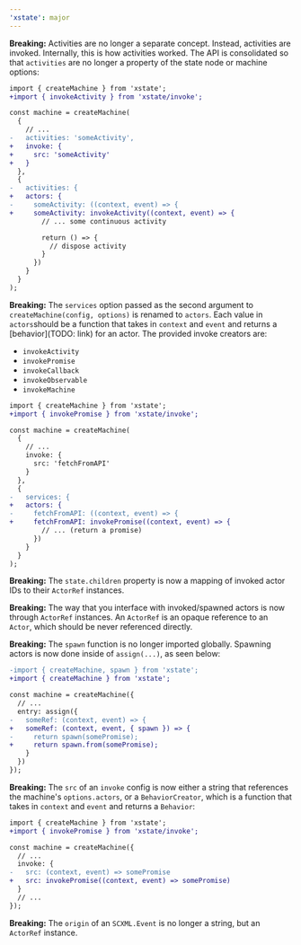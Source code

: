 ```yaml
---
'xstate': major
---
```


**Breaking:** Activities are no longer a separate concept. Instead, activities are invoked. Internally, this is how activities worked. The API is consolidated so that `activities` are no longer a property of the state node or machine options:

```diff
import { createMachine } from 'xstate';
+import { invokeActivity } from 'xstate/invoke';

const machine = createMachine(
  {
    // ...
-   activities: 'someActivity',
+   invoke: {
+     src: 'someActivity'
+   }
  },
  {
-   activities: {
+   actors: {
-     someActivity: ((context, event) => {
+     someActivity: invokeActivity((context, event) => {
        // ... some continuous activity

        return () => {
          // dispose activity
        }
      })
    }
  }
);
```

**Breaking:** The `services` option passed as the second argument to `createMachine(config, options)` is renamed to `actors`. Each value in `actors`should be a function that takes in `context` and `event` and returns a [behavior](TODO: link) for an actor. The provided invoke creators are:

- `invokeActivity`
- `invokePromise`
- `invokeCallback`
- `invokeObservable`
- `invokeMachine`

```diff
import { createMachine } from 'xstate';
+import { invokePromise } from 'xstate/invoke';

const machine = createMachine(
  {
    // ...
    invoke: {
      src: 'fetchFromAPI'
    }
  },
  {
-   services: {
+   actors: {
-     fetchFromAPI: ((context, event) => {
+     fetchFromAPI: invokePromise((context, event) => {
        // ... (return a promise)
      })
    }
  }
);
```

**Breaking:** The `state.children` property is now a mapping of invoked actor IDs to their `ActorRef` instances.

**Breaking:** The way that you interface with invoked/spawned actors is now through `ActorRef` instances. An `ActorRef` is an opaque reference to an `Actor`, which should be never referenced directly.

**Breaking:** The `spawn` function is no longer imported globally. Spawning actors is now done inside of `assign(...)`, as seen below:

```diff
-import { createMachine, spawn } from 'xstate';
+import { createMachine } from 'xstate';

const machine = createMachine({
  // ...
  entry: assign({
-   someRef: (context, event) => {
+   someRef: (context, event, { spawn }) => {
-     return spawn(somePromise);
+     return spawn.from(somePromise);
    }
  })
});

```

**Breaking:** The `src` of an `invoke` config is now either a string that references the machine's `options.actors`, or a `BehaviorCreator`, which is a function that takes in `context` and `event` and returns a `Behavior`:

```diff
import { createMachine } from 'xstate';
+import { invokePromise } from 'xstate/invoke';

const machine = createMachine({
  // ...
  invoke: {
-   src: (context, event) => somePromise
+   src: invokePromise((context, event) => somePromise)
  }
  // ...
});
```

**Breaking:** The `origin` of an `SCXML.Event` is no longer a string, but an `ActorRef` instance.
